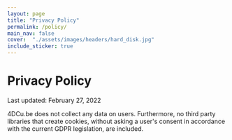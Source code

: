 ```yaml
---
layout: page
title: "Privacy Policy"
permalink: /policy/
main_nav: false
cover:  "./assets/images/headers/hard_disk.jpg"
include_sticker: true
---
```


# Privacy Policy

Last updated: February 27, 2022

4DCu.be does not collect any data on users. Furthermore, no third party libraries that create cookies, without asking 
a user's consent in accordance with the current GDPR legislation, are included.

